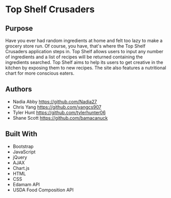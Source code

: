 # Top Shelf Crusaders

## Purpose

Have you ever had random ingredients at home and felt too lazy to make a grocery store run. Of course, you have, that's where the Top Shelf Crusaders application steps in. Top Shelf allows users to input any number of ingredients and a list of recipes will be returned containing the ingredients searched.  Top Shelf aims to help its users to get creative in the kitchen by exposing them to new recipes. The site also features a nutritional chart for more conscious eaters.

## Authors

+ Nadia Abby https://github.com/Nadia27
+ Chris Yang https://github.com/yangcs907
+ Tyler Hunt https://github.com/tylerhunter06
+ Shane Scott https://github.com/bamacanuck

## Built With

+ Bootstrap
+ JavaScript
+ jQuery
+ AJAX
+ Chart.js
+ HTML
+ CSS
+ Edamam API
+ USDA Food Composition API